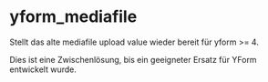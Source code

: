 # yform_mediafile

Stellt das alte mediafile upload value wieder bereit für yform >= 4.

Dies ist eine Zwischenlösung, bis ein geeigneter Ersatz für YForm entwickelt wurde.

